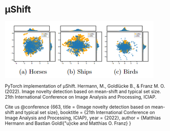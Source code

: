 # μShift

![](./teaser.png)

PyTorch implementation of μShift. 
Hermann, M., Goldlücke B., & Franz M. O. (2022).  Image novelty detection based on mean-shift and typical set size. 21th International Conference on Image Analysis and Processing, ICIAP.

Cite us
@conference {663,
	title = {Image novelty detection based on mean-shift and typical set size},
	booktitle = {21th International Conference on Image Analysis and Processing, ICIAP},
	year = {2022},
	author = {Matthias Hermann and Bastian Goldl{\"u}cke and Matthias O. Franz}
}
